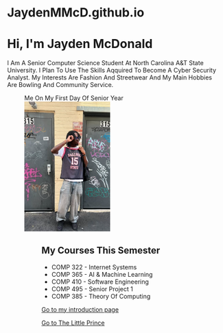 # JaydenMMcD.github.io
<!doctype html>
<html lang="en">
<head>
  <meta charset="utf-8" />
  <meta name="viewport" content="width=device-width, initial-scale=1" />
  <title>Jayden McDonald — Home</title>
</head>
<body>
  <h1>Hi, I'm Jayden McDonald</h1>

  <!-- short bio -->
  <p>
    I Am A Senior Computer Science Student At North Carolina A&T State University.
    I Plan To Use The Skills Aqquired To Become A Cyber Security Analyst.
    My Interests Are Fashion And Streetwear And My Main Hobbies Are Bowling And Community Service.
  </p>

  <!-- at least one image from img folder -->
   <figure>
     <figcaption>Me On My First Day Of Senior Year</figcaption>
  <img src="img/img3.png" alt= "Me On My First Day Of Senior Year" width="200" />
  <figure>
  <!-- courses list (ordered or unordered—pick one) -->
  <h2>My Courses This Semester</h2>
  <ul>
    <li>COMP 322 - Internet Systems</li>
    <li>COMP 365 - AI & Machine Learning</li>
    <li>COMP 410 - Software Engineering</li>
    <li>COMP 495 - Senior Project 1</li>
    <li>COMP 385 - Theory Of Computing</li>
  </ul>
  <!-- If you prefer numbers, use <ol> ... </ol> instead of <ul> -->

  <!-- link to the other page -->
  <p><a href="introduction.html">Go to my introduction page</a></p>
  <a href="little_prince.html">Go to The Little Prince</a>
</body>
</html>
<head>
